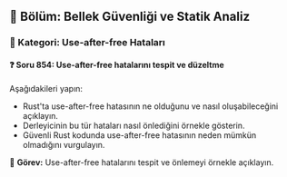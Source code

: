 ## 📘 Bölüm: Bellek Güvenliği ve Statik Analiz
### 🔹 Kategori: Use-after-free Hataları
#### ❓ Soru 854: Use-after-free hatalarını tespit ve düzeltme

Aşağıdakileri yapın:

- Rust'ta use-after-free hatasının ne olduğunu ve nasıl oluşabileceğini açıklayın.
- Derleyicinin bu tür hataları nasıl önlediğini örnekle gösterin.
- Güvenli Rust kodunda use-after-free hatasının neden mümkün olmadığını vurgulayın.

🔧 **Görev:** Use-after-free hatalarını tespit ve önlemeyi örnekle açıklayın.
